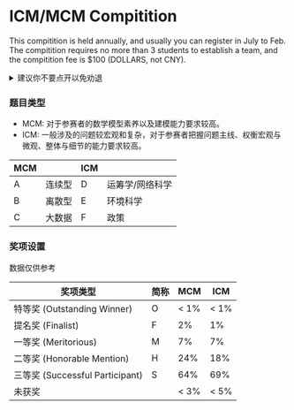 # ICM/MCM Compitition

This compitition is held annually, and usually you can register in July to Feb. The compitition requires no more than 3 students to establish a team, and the compitition fee is $100 (DOLLARS, not CNY).

<details><summary>建议你不要点开以免劝退</summary>

2022 年及以前，在南科大参加数模美赛具有非常高的性价比，因为数学系财大气粗地为全校的参赛队伍提供报名费和竞赛奖励，只要获得 H 奖（只比成功参赛奖高了一级）就可以获得 **6000 元**的团队奖励。当然这些都是过去式了，现在数学系只为本系学生提供报销。
加之数模美赛获得的奖项从各种角度来看都没有什么用，所以个人只建议在大一或者大二的时候参加一次，体验一下。
</details>

### 题目类型

- MCM: 对于参赛者的数学模型素养以及建模能力要求较高。
- ICM: 一般涉及的问题较宏观和复杂，对于参赛者把握问题主线、权衡宏观与微观、整体与细节的能力要求较高。

| MCM |  | ICM |  |
| --- | --- | --- | --- |
| A | 连续型 | D | 运筹学/网络科学 |
| B | 离散型 | E | 环境科学 |
| C | 大数据 | F | 政策 |

### 奖项设置
数据仅供参考

| 奖项类型 | 简称 | MCM | ICM |
| --- | --- | --- | --- |
| 特等奖 (Outstanding Winner) | O | < 1% | < 1% |
| 提名奖 (Finalist) | F | 2% | 1% |
| 一等奖 (Meritorious) | M | 7% | 7% |
| 二等奖 (Honorable Mention) | H | 24% | 18% |
| 三等奖 (Successful Participant) | S | 64% | 69% |
| 未获奖 | | < 3% | < 5% |
